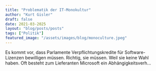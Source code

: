 ```yaml
---
title: "Problematik der IT-Monokultur"
author: "Kurt Gisler"
draft: false
date: 2021-03-2025
layout: "blog/posts/posts"
tags: ["Politik"]
featured_image: "/assets/images/blog/monoculture.jpeg"
---
```


Es kommt vor, dass Parlamente Verpflichtungskredite für Software-Lizenzen bewilligen müssen. Richtig, sie müssen. Weil sie keine Wahl haben. Oft besteht zum Lieferanten Microsoft ein Abhängigkeitsverh...


